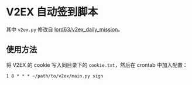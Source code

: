 # V2EX 自动签到脚本

其中 `v2ex.py` 修改自 [lord63/v2ex_daily_mission](https://github.com/lord63/v2ex_daily_mission/blob/master/v2ex_daily_mission/v2ex.py)。

## 使用方法

将 V2EX 的 cookie 写入同目录下的 `cookie.txt`，然后在 crontab 中加入配置：

```shell
1 8 * * * ~/path/to/v2ex/main.py sign
```
